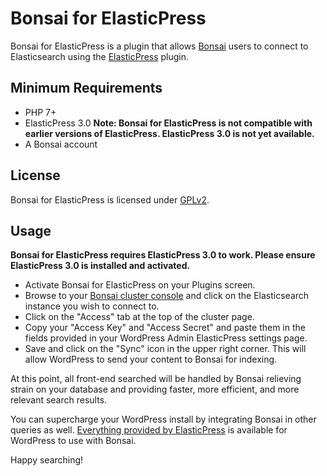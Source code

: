 # Bonsai for ElasticPress

Bonsai for ElasticPress is a plugin that allows [Bonsai](https://bonsai.io/) users to connect to Elasticsearch using the [ElasticPress](https://github.com/10up/elasticpress) plugin.

## Minimum Requirements

* PHP 7+
* ElasticPress 3.0 **Note: Bonsai for ElasticPress is not compatible with earlier versions of ElasticPress. ElasticPress 3.0 is not yet available.**
* A Bonsai account

## License

Bonsai for ElasticPress is licensed under [GPLv2](https://raw.githubusercontent.com/technosailor/bonsai-elasticpress/master/LICENSE?token=AAsRN307voFXWS9XmkBt7sC-bQ3wn_jUks5cgVRxwA%3D%3D).

## Usage

**Bonsai for ElasticPress requires ElasticPress 3.0 to work. Please ensure ElasticPress 3.0 is installed and activated.**

* Activate Bonsai for ElasticPress on your Plugins screen.
* Browse to your [Bonsai cluster console](https://app.bonsai.io/clusters) and click on the Elasticsearch instance you wish to connect to.
* Click on the "Access" tab at the top of the cluster page.
* Copy your "Access Key" and "Access Secret" and paste them in the fields provided in your WordPress Admin ElasticPress settings page.
* Save and click on the "Sync" icon in the upper right corner. This will allow WordPress to send your content to Bonsai for indexing.

At this point, all front-end searched will be handled by Bonsai relieving strain on your database and providing faster, more efficient, and more relevant search results.

You can supercharge your WordPress install by integrating Bonsai in other queries as well. [Everything provided by ElasticPress](https://github.com/10up/ElasticPress/blob/develop/README.md) is available for WordPress to use with Bonsai.

Happy searching!
